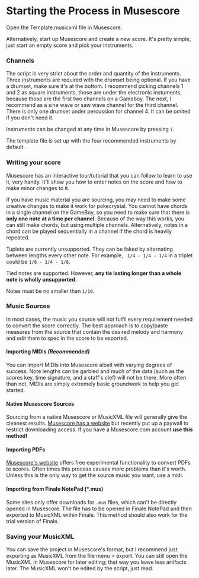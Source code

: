 # Starting the Process in Musescore
Open the Template.musicxml file in Musescore.

Alternatively, start up Musescore and create a new score. It's pretty simple, just start an empty score and pick your instruments.

### Channels
The script is very strict about the order and quantity of the instruments. Three instruments are required with the drumset being optional.
If you have a drumset, make sure it's at the bottom.
I recommend picking channels 1 and 2 as square instruments, those are under the electronic instuments, because those are the first two channels on a Gameboy.
The next, I recommend as a sine wave or saw wave channel for the third channel.
There is only one drumset under percussion for channel 4. It can be omited if you don't need it.

Instruments can be changed at any time in Musescore by pressing `i`.

The template file is set up with the four recommended instruments by default.

### Writing your score
Musescore has an interactive tour/tutorial that you can follow to learn to use it, very handy.
It'll show you how to enter notes on the score and how to make minor changes to it.

If you have music material you are sourcing, you may need to make some creative changes to make it work for pokecrystal.
You cannot have chords in a single channel on the GameBoy, so you need to make sure that there is **only one note at a time per channel**.
Because of the way this works, you can still make chords, but using multiple channels.
Alternatively, notes in a chord can be played sequentially in a channel if the chord is heavily repeated.

Tuplets are currently unsupported. They can be faked by alternating between lengths every other note.
For example, ` 1/4 - 1/4 - 1/4` in a triplet could be `1/8 - 1/4 - 1/8`.

Tied notes are supported. However, **any tie lasting longer than a whole note is wholly unsupported**.

Notes must be no smaller than `1/16`.

### Music Sources
In most cases, the music you source will not fulfil every requirement needed to convert the score correctly. The best approach is to copy/paste
measures from the source that contain the desired melody and harmony and edit them to spec in the score to be exported.

#### Importing MIDIs *(Recommended)*
You can import MIDIs into Musescore albeit with varying degrees of success. Note lengths can be garbled and much of the data
(such as the scores key, time signature, and a staff's clef) will not be there. More often than not, MIDIs are simply extremely basic groundwork
to help you get started.

#### Native Musescore Sources
Sourcing from a native Musescore or MusicXML file will generally give the cleanest results. [Musescore has a website](https://musescore.com)
but recently put up a paywall to restrict downloading access. If you have a Musescore.com account **use this method!**

#### Importing PDFs
[Musescore's website](https://musescore.com/import) offers free experimental functionality to convert PDFs to scores.
Often times this process causes more problems than it's worth. Unless this is the only way to get the source music you want, use a midi.

#### Importing from Finale NotePad (*.mus)
Some sites only offer downloads for `.mus` files, which can't be directly opened in Musescore. The file has to be opened in Finale NotePad
and then exported to MusicXML within Finale. This method should also work for the trial version of Finale.

### Saving your MusicXML
You can save the project in Musescore's format, but I recommend just exporting as MusicXML from the file menu > export.
You can still open the MusicXML in Musescore for later editing; that way you leave less artifacts later.
The MusicXML won't be edited by the script, just read.

